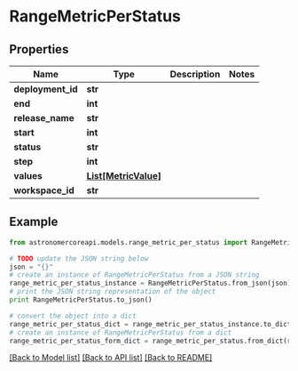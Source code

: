 # RangeMetricPerStatus


## Properties
Name | Type | Description | Notes
------------ | ------------- | ------------- | -------------
**deployment_id** | **str** |  | 
**end** | **int** |  | 
**release_name** | **str** |  | 
**start** | **int** |  | 
**status** | **str** |  | 
**step** | **int** |  | 
**values** | [**List[MetricValue]**](MetricValue.md) |  | 
**workspace_id** | **str** |  | 

## Example

```python
from astronomercoreapi.models.range_metric_per_status import RangeMetricPerStatus

# TODO update the JSON string below
json = "{}"
# create an instance of RangeMetricPerStatus from a JSON string
range_metric_per_status_instance = RangeMetricPerStatus.from_json(json)
# print the JSON string representation of the object
print RangeMetricPerStatus.to_json()

# convert the object into a dict
range_metric_per_status_dict = range_metric_per_status_instance.to_dict()
# create an instance of RangeMetricPerStatus from a dict
range_metric_per_status_form_dict = range_metric_per_status.from_dict(range_metric_per_status_dict)
```
[[Back to Model list]](../README.md#documentation-for-models) [[Back to API list]](../README.md#documentation-for-api-endpoints) [[Back to README]](../README.md)


